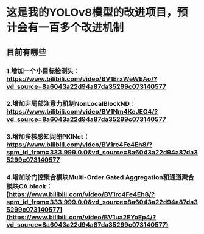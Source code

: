 # 这是我的YOLOv8模型的改进项目，预计会有一百多个改进机制
## 目前有哪些
  ### 1.增加一个小目标检测头： https://www.bilibili.com/video/BV1ErxWeWEAo/?vd_source=8a6043a22d94a87da35299c073140577
  ### 2.增加非局部注意力机制NonLocalBlockND：https://www.bilibili.com/video/BV1Nm4KeJEG4/?vd_source=8a6043a22d94a87da35299c073140577
  ### 3.增加多核感知网络PKINet：https://www.bilibili.com/video/BV1rc4Fe4Eh8/?spm_id_from=333.999.0.0&vd_source=8a6043a22d94a87da35299c073140577
  ### 4.增加阶门控聚合模块Multi-Order Gated Aggregation和通道聚合模块CA block：[https://www.bilibili.com/video/BV1rc4Fe4Eh8/?spm_id_from=333.999.0.0&vd_source=8a6043a22d94a87da35299c073140577](https://www.bilibili.com/video/BV1ua2EYoEp4/?vd_source=8a6043a22d94a87da35299c073140577)
